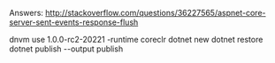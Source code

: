 Answers: http://stackoverflow.com/questions/36227565/aspnet-core-server-sent-events-response-flush

dnvm use 1.0.0-rc2-20221 -runtime coreclr
dotnet new
dotnet restore
dotnet publish --output publish

